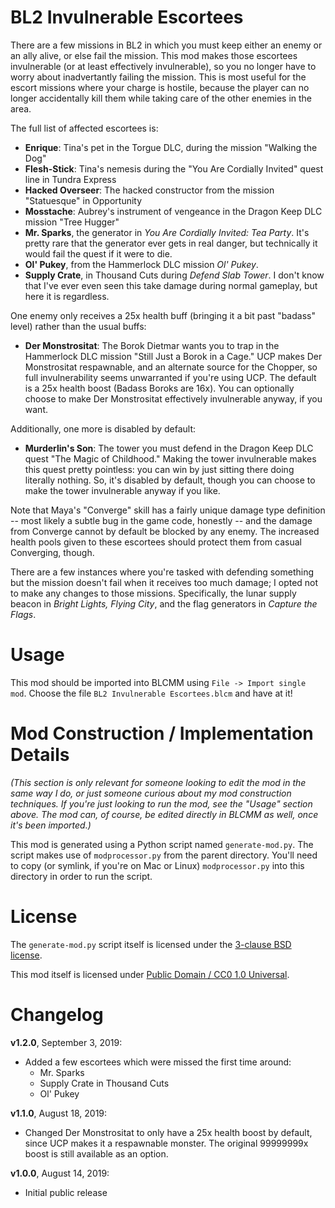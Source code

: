 BL2 Invulnerable Escortees
==========================

There are a few missions in BL2 in which you must keep either an enemy or
an ally alive, or else fail the mission.  This mod makes those escortees
invulnerable (or at least effectively invulnerable), so you no longer
have to worry about inadvertantly failing the mission.  This is most
useful for the escort missions where your charge is hostile, because the
player can no longer accidentally kill them while taking care of the
other enemies in the area.

The full list of affected escortees is:

 * **Enrique**: Tina's pet in the Torgue DLC, during the mission
   "Walking the Dog"
 * **Flesh-Stick**: Tina's nemesis during the "You Are Cordially
   Invited" quest line in Tundra Express
 * **Hacked Overseer**: The hacked constructor from the mission
   "Statuesque" in Opportunity
 * **Mosstache**: Aubrey's instrument of vengeance in the Dragon
   Keep DLC mission "Tree Hugger"
 * **Mr. Sparks**, the generator in *You Are Cordially Invited: Tea Party*.
   It's pretty rare that the generator ever gets in real danger,
   but technically it would fail the quest if it were to die.
 * **Ol' Pukey**, from the Hammerlock DLC mission *Ol' Pukey*.
 * **Supply Crate**, in Thousand Cuts during *Defend Slab Tower*.
   I don't know that I've ever even seen this take damage during
   normal gameplay, but here it is regardless.

One enemy only receives a 25x health buff (bringing it a bit past
"badass" level) rather than the usual buffs:

 * **Der Monstrositat**: The Borok Dietmar wants you to trap in the
   Hammerlock DLC mission "Still Just a Borok in a Cage."  UCP makes
   Der Monstrositat respawnable, and an alternate source for the
   Chopper, so full invulnerability seems unwarranted if you're
   using UCP.  The default is a 25x health boost (Badass Boroks
   are 16x).  You can optionally choose to make Der Monstrositat
   effectively invulnerable anyway, if you want.

Additionally, one more is disabled by default:

 * **Murderlin's Son**: The tower you must defend in the Dragon
   Keep DLC quest "The Magic of Childhood."  Making the tower
   invulnerable makes this quest pretty pointless: you can win
   by just sitting there doing literally nothing.  So, it's
   disabled by default, though you can choose to make the tower
   invulnerable anyway if you like.

Note that Maya's "Converge" skill has a fairly unique damage type
definition -- most likely a subtle bug in the game code, honestly --
and the damage from Converge cannot by default be blocked by any
enemy.  The increased health pools given to these escortees should
protect them from casual Converging, though.

There are a few instances where you're tasked with defending
something but the mission doesn't fail when it receives too much
damage; I opted not to make any changes to those missions.
Specifically, the lunar supply beacon in *Bright Lights, Flying
City*, and the flag generators in *Capture the Flags*.

Usage
=====

This mod should be imported into BLCMM using `File -> Import single mod`.
Choose the file `BL2 Invulnerable Escortees.blcm` and have at it!

Mod Construction / Implementation Details
=========================================

*(This section is only relevant for someone looking to edit the mod in the
same way I do, or just someone curious about my mod construction techniques.
If you're just looking to run the mod, see the "Usage" section above.  The
mod can, of course, be edited directly in BLCMM as well, once it's
been imported.)*

This mod is generated using a Python script named `generate-mod.py`.  The
script makes use of `modprocessor.py` from the parent directory.  You'll need
to copy (or symlink, if you're on Mac or Linux) `modprocessor.py` into this
directory in order to run the script.

License
=======

The `generate-mod.py` script itself is licensed under the
[3-clause BSD license](https://opensource.org/licenses/BSD-3-Clause).

This mod itself is licensed under
[Public Domain / CC0 1.0 Universal](https://creativecommons.org/publicdomain/zero/1.0/).

Changelog
=========

**v1.2.0**, September 3, 2019:
 * Added a few escortees which were missed the first time around:
   * Mr. Sparks
   * Supply Crate in Thousand Cuts
   * Ol' Pukey

**v1.1.0**, August 18, 2019:
 * Changed Der Monstrositat to only have a 25x health boost by default, since
   UCP makes it a respawnable monster.  The original 99999999x boost is
   still available as an option.

**v1.0.0**, August 14, 2019:
 * Initial public release
